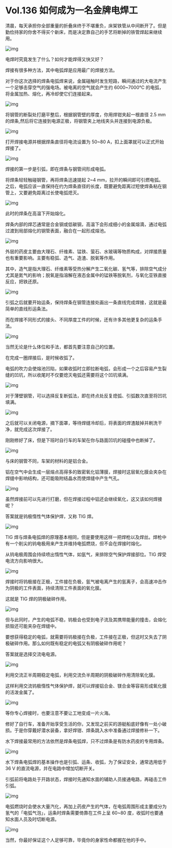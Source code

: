 # Vol.136 如何成为一名金牌电焊工

清晨，每天承担你全部重量的折叠床终于不堪重负，床架铁管从中间断开了。但是勤俭持家的你舍不得买个新床，而是决定靠自己的手艺将断掉的铁管焊起来继续用。

![img](https://cdn.jsdelivr.net/gh/just-prog/static/img/202108290838116.jpeg)

电焊时究竟发生了什么？如何才能焊得又快又好？

焊接有很多种方法，其中电弧焊是应用最广的焊接方法。

对于你这次选择的焊条电弧焊来说，金属碰触时发生短路，瞬间通过的大电流产生一个足够击穿空气的强电场。被电离的空气就会产生约 6000~7000℃ 的电弧，将金属加热、熔化，再冷却使它们连接起来。

![img](https://cdn.jsdelivr.net/gh/just-prog/static/img/202108290838867.jpeg)

将钢管的断裂处打磨平整后，根据钢管壁的厚度，你用焊钳夹起一根直径 2.5 mm 的焊条,然后将它连接到电源正极，将钢管夹上地线夹头并连接到电源负极。

![img](https://cdn.jsdelivr.net/gh/just-prog/static/img/202108290838887.jpeg)

打开焊接电源并根据焊条直径将电流设置为 50~80 A，扣上面罩就可以正式开始焊接了。

![img](https://cdn.jsdelivr.net/gh/just-prog/static/img/202108290838748.jpeg)

焊接的第一步是引弧，即在焊条与钢管间形成电弧。

将焊条轻轻触碰钢管，再将焊条迅速提起 2~4 mm，拉开的瞬间即可引燃电弧。之后，电弧应该一直保持在约为焊条直径的长度，既要避免距离过短使焊条粘在钢管上，又要避免距离过长使电弧熄灭。

![img](https://cdn.jsdelivr.net/gh/just-prog/static/img/202108290838037.jpeg)

此时的焊条在高温下开始熔化。

焊条内部的焊芯通常是合金钢或低碳钢，高温下会形成细小的金属熔滴，通过电弧过渡到局部熔化的钢管表面，融合在一起形成熔池。

![img](https://cdn.jsdelivr.net/gh/just-prog/static/img/202108290838115.png)

外层的药皮主要由大理石、纤维素、锰铁、萤石、水玻璃等物质构成，对焊接质量也有重要影响。主要有稳弧、造气、造渣、脱氧等作用。

其中，造气是指大理石、纤维素等受热分解产生二氧化碳、氢气等，排除空气成分尤其是氮气的影响；脱氧是指溶解在液态金属中的锰铁等脱氧剂，与氧化亚铁直接反应，把铁还原。

![img](https://cdn.jsdelivr.net/gh/just-prog/static/img/202108290838624.jpeg)

引弧之后就要开始运条，保持焊条在钢管连接处画出一条直线完成焊接，这就是最简单的直线形运条法。

而在焊接不同形式的接头、不同厚度工件的时候，还有许多其他更复杂的运条手法。

![img](https://cdn.jsdelivr.net/gh/just-prog/static/img/202108290838403.jpeg)

当然无论是什么体位和手法，都首先要注意自己的位置。

在完成一圈焊接后，是时候收弧了。

电弧的吹力会使熔池凹陷，如果收弧时立即拉断电弧，会形成一个之后容易产生裂缝的凹坑，所以收尾时不仅要熄灭电弧还需要将这个凹坑填满。

![img](https://cdn.jsdelivr.net/gh/just-prog/static/img/202108290838319.jpeg)

对于薄壁钢管，可以选择反复断弧法，即在终点处反复熄弧、引弧数次直至将凹坑填满。

![img](https://cdn.jsdelivr.net/gh/just-prog/static/img/202108290838406.jpeg)

之后就可以关闭电源，摘下面罩，等待焊缝冷却后，将表面的焊渣敲掉并刷洗干净，就完成这次焊接了。

刚刚修好了床，但是下班时自行车的车架在你与路面凹坑的碰撞中也断掉了。

![img](https://cdn.jsdelivr.net/gh/just-prog/static/img/202108290838836.gif)

与床的钢管不同，车架的材料的是铝合金。

铝在空气中会生成一层熔点高得多的致密氧化铝薄膜，焊接时这层氧化膜会夹杂在焊缝中影响结构，还可能吸附结晶水而使焊缝中产生气孔。

![img](https://cdn.jsdelivr.net/gh/just-prog/static/img/202108290839124.jpeg)

虽然焊接前可以先进行打磨，但在焊接过程中铝还会继续氧化，这又该如何焊接呢？

答案就是钨极惰性气体保护焊，又称 TIG 焊。

![img](https://cdn.jsdelivr.net/gh/just-prog/static/img/202108290838268.jpeg)

TIG 焊与焊条电弧焊的原理基本相同，但是要使用这样一把焊枪以及焊丝。焊枪中有一个削尖的钨电极用来产生并维持电弧燃烧，但不会在焊接时熔化。

从钨电极周围会持续喷出惰性气体，如氩气，来排除空气保护焊接部位。TIG 焊受电流方向影响很大。

![img](https://cdn.jsdelivr.net/gh/just-prog/static/img/202108290839474.jpeg)

焊接时将钨极接在正极，工件接在负极，氩气被电离产生的氩离子，会高速冲击作为阴极的工件表面，持续清除工件表面的氧化膜。

这就是 TIG 焊的阴极破碎作用。

![img](https://cdn.jsdelivr.net/gh/just-prog/static/img/202108290839184.jpeg)

但与此同时，产生的电弧不稳，钨极会也受到电子流及其携带能量的撞击，会熔化损毁还可能夹杂在焊缝中。

要想获得稳定的电弧，就需要将钨极接在负极，工件接在正极，但这时又失去了阴极破碎作用。那么如何既有稳定的电弧又有阴极破碎作用呢？

答案就是选择交流电电源。

![img](https://cdn.jsdelivr.net/gh/just-prog/static/img/202108290838613.jpeg)

利用交流正半周期稳定电弧，利用交流负半周期的阴极破碎作用清除氧化膜。

这样利用交流钨极惰性气体保护焊，就可以焊接铝合金、镁合金等容易形成氧化膜的活泼金属了。

![img](https://cdn.jsdelivr.net/gh/just-prog/static/img/202108290838982.jpeg)

等你专心焊接时，也要注意不要让工地变成一片火海。

修好了自行车，准备开始享受生活的你，又发现之前买的游艇船底好像有一处小破损。于是你穿戴好潜水装备，拿好焊钳、焊条跳入水中准备通过焊接修补一下。

水下焊接最常用的方法依然是焊条电弧焊，只不过焊条是有防水药皮的专用焊条。

![img](https://cdn.jsdelivr.net/gh/just-prog/static/img/202108290838900.jpeg)

水下焊条电弧焊的基本操作也是引弧、运条、收弧，为了保证安全，通常选用低于 36 V 的直流电源，并在电路中增加切断开关。

引弧前将电路处于开路状态，焊接时先通知水面的辅助人员接通电路，再碰击工件引弧。

![img](https://cdn.jsdelivr.net/gh/just-prog/static/img/202108290838631.gif)

电弧燃烧时会使水大量汽化，再加上药皮产生的气体，在电弧周围形成主要成分为氢气的「电弧气泡」，运条时焊条需要倚靠在工件上呈 60~80 度，收弧时也要通知水面人员及时切断电源。

![img](https://cdn.jsdelivr.net/gh/just-prog/static/img/202108290838915.jpeg)

当然，你最好保证这个人足够可靠，毕竟你的身家性命都握在他的手中。
